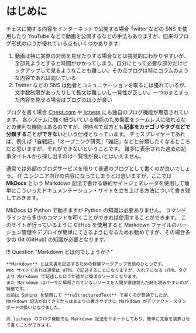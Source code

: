 # はじめに

チェスに関する内容をインターネットで公開する場合 Twitter などの SNS を使用したり
YouTube などで動画を公開するなどの手法もありますが、旧来のブログ形式のほうが優れている点もいくつかあります:

1. 動画は特に実際の対局を見せたりする場合などは視覚的にわかりやすいが、全部見ようとすると時間がかかってしまう。自分にとって必要な部分だけピックアップして見るようなことも難しい。その点ブログは特にコラムのような内容であれば向いている
2. Twitter などの SNS は他者とコミュニケーションを取るには優れているが、文字数制限があったりして長文は難しいし一覧性が乏しい。一つのまとまった内容を見せる場合はブログのほうが良い

ブログを書く場合 [Chess.com](https://chess.com/) や [lichess](https://lichess.org/) にも独自のブログ機能が用意されています。
各システムに強く紐づいている機能のため盤面をシームレスに貼れるなどの便利な機能はあるのですが、現時点で双方とも**記事をカテゴリやタグなどで分類することができない**という仕様となっています。
チェスプレイヤーであれば、例えば「自戦記」「オープニング研究」「雑記」などと分類したくなるところだと思いますが、それができないということです。
雑多に表示された過去の記事タイトルから探し出すのは一覧性が良いとはいえません。

通常では外部のブログサービスを借りて普通のブログとして書くのが良いでしょう。
IT エンジニア向けの内容になってしまうとは思いますが、ここでは **MkDocs** という Markdown
記法で書ける静的サイトジェネレータを使用して簡単にこういったドキュメンテーション・サイトを立ち上げる方法について書き残しておきます。

MkDocs は Python で動きますが Python の知識は必要ありません。
コマンドラインから多少のコマンドを叩くことができれば使用することができます。
このサイトが行っているように GitHub を使用すると Markdown ファイルのバージョン管理やデプロイが簡単にできるようになるためお勧めですが、その場合多少の Git (GitHub) の知識が必要となります。

!!! Question "Markdown とは何でしょうか？"

    **Markdown** とは文書を記述するための軽量マークアップ言語のひとつです。
    Web サイトであれば通常は HTML で記述することになりますが、入れ子になる HTML タグより Markdown で記述したほうが遥かに簡潔なソースとなります。
    また Markdown はパーサに解釈されていないソースを人間が直接読んだ時も読みやすいのが特徴です。
    以前は Sphinx を使用して **reStructuredText** で書くのが普通でしたが、Markdown 記法が出てきてからはあまりの書きやすさに Markdown がデファクト・スタンダードの扱いとなりました。

    尚 lichess のブログ機能でも Markdown 記法をサポートしており、簡単に文章を装飾させて書くことができます。